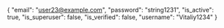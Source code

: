 {
  "email": "user23@example.com",
  "password": "string1231",
  "is_active": true,
  "is_superuser": false,
  "is_verified": false,
  "username": "Vitaliy1234"
}